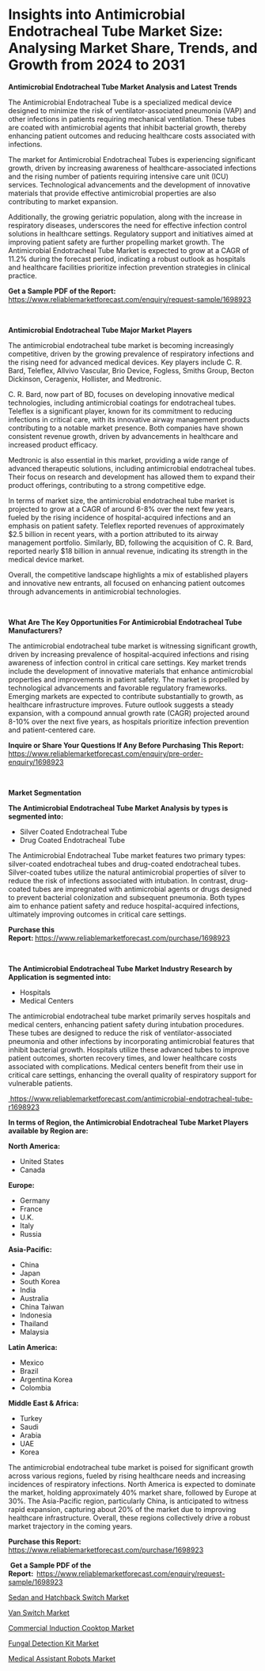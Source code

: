 <p><h1>Insights into Antimicrobial Endotracheal Tube Market Size: Analysing Market Share, Trends, and Growth from 2024 to 2031</h1></p><p><strong>Antimicrobial Endotracheal Tube Market Analysis and Latest Trends</strong></p>
<p><p>The Antimicrobial Endotracheal Tube is a specialized medical device designed to minimize the risk of ventilator-associated pneumonia (VAP) and other infections in patients requiring mechanical ventilation. These tubes are coated with antimicrobial agents that inhibit bacterial growth, thereby enhancing patient outcomes and reducing healthcare costs associated with infections.</p><p>The market for Antimicrobial Endotracheal Tubes is experiencing significant growth, driven by increasing awareness of healthcare-associated infections and the rising number of patients requiring intensive care unit (ICU) services. Technological advancements and the development of innovative materials that provide effective antimicrobial properties are also contributing to market expansion. </p><p>Additionally, the growing geriatric population, along with the increase in respiratory diseases, underscores the need for effective infection control solutions in healthcare settings. Regulatory support and initiatives aimed at improving patient safety are further propelling market growth. The Antimicrobial Endotracheal Tube Market is expected to grow at a CAGR of 11.2% during the forecast period, indicating a robust outlook as hospitals and healthcare facilities prioritize infection prevention strategies in clinical practice.</p></p>
<p><strong>Get a Sample PDF of the Report:&nbsp;</strong> <a href="https://www.reliablemarketforecast.com/enquiry/request-sample/1698923?utm_campaign=1167&utm_medium=2&utm_source=Github&utm_content=ia&utm_term=20102024&utm_id=antimicrobial-endotracheal-tube">https://www.reliablemarketforecast.com/enquiry/request-sample/1698923</a></p>
<p>&nbsp;</p>
<p><strong>Antimicrobial Endotracheal Tube Major Market Players</strong></p>
<p><p>The antimicrobial endotracheal tube market is becoming increasingly competitive, driven by the growing prevalence of respiratory infections and the rising need for advanced medical devices. Key players include C. R. Bard, Teleflex, Allvivo Vascular, Brio Device, Fogless, Smiths Group, Becton Dickinson, Ceragenix, Hollister, and Medtronic.</p><p>C. R. Bard, now part of BD, focuses on developing innovative medical technologies, including antimicrobial coatings for endotracheal tubes. Teleflex is a significant player, known for its commitment to reducing infections in critical care, with its innovative airway management products contributing to a notable market presence. Both companies have shown consistent revenue growth, driven by advancements in healthcare and increased product efficacy.</p><p>Medtronic is also essential in this market, providing a wide range of advanced therapeutic solutions, including antimicrobial endotracheal tubes. Their focus on research and development has allowed them to expand their product offerings, contributing to a strong competitive edge.</p><p>In terms of market size, the antimicrobial endotracheal tube market is projected to grow at a CAGR of around 6-8% over the next few years, fueled by the rising incidence of hospital-acquired infections and an emphasis on patient safety. Teleflex reported revenues of approximately $2.5 billion in recent years, with a portion attributed to its airway management portfolio. Similarly, BD, following the acquisition of C. R. Bard, reported nearly $18 billion in annual revenue, indicating its strength in the medical device market.</p><p>Overall, the competitive landscape highlights a mix of established players and innovative new entrants, all focused on enhancing patient outcomes through advancements in antimicrobial technologies.</p></p>
<p>&nbsp;</p>
<p><strong>What Are The Key Opportunities For Antimicrobial Endotracheal Tube Manufacturers?</strong></p>
<p><p>The antimicrobial endotracheal tube market is witnessing significant growth, driven by increasing prevalence of hospital-acquired infections and rising awareness of infection control in critical care settings. Key market trends include the development of innovative materials that enhance antimicrobial properties and improvements in patient safety. The market is propelled by technological advancements and favorable regulatory frameworks. Emerging markets are expected to contribute substantially to growth, as healthcare infrastructure improves. Future outlook suggests a steady expansion, with a compound annual growth rate (CAGR) projected around 8-10% over the next five years, as hospitals prioritize infection prevention and patient-centered care.</p></p>
<p><strong>Inquire or Share Your Questions If Any Before Purchasing This Report:</strong> <a href="https://www.reliablemarketforecast.com/enquiry/pre-order-enquiry/1698923?utm_campaign=1167&utm_medium=2&utm_source=Github&utm_content=ia&utm_term=20102024&utm_id=antimicrobial-endotracheal-tube">https://www.reliablemarketforecast.com/enquiry/pre-order-enquiry/1698923</a></p>
<p>&nbsp;</p>
<p><strong>Market Segmentation</strong></p>
<p><strong>The Antimicrobial Endotracheal Tube Market Analysis by types is segmented into:</strong></p>
<p><ul><li>Silver Coated Endotracheal Tube</li><li>Drug Coated Endotracheal Tube</li></ul></p>
<p><p>The Antimicrobial Endotracheal Tube market features two primary types: silver-coated endotracheal tubes and drug-coated endotracheal tubes. Silver-coated tubes utilize the natural antimicrobial properties of silver to reduce the risk of infections associated with intubation. In contrast, drug-coated tubes are impregnated with antimicrobial agents or drugs designed to prevent bacterial colonization and subsequent pneumonia. Both types aim to enhance patient safety and reduce hospital-acquired infections, ultimately improving outcomes in critical care settings.</p></p>
<p><strong>Purchase this Report:&nbsp;</strong><a href="https://www.reliablemarketforecast.com/purchase/1698923?utm_campaign=1167&utm_medium=2&utm_source=Github&utm_content=ia&utm_term=20102024&utm_id=antimicrobial-endotracheal-tube">https://www.reliablemarketforecast.com/purchase/1698923</a></p>
<p>&nbsp;</p>
<p><strong>The Antimicrobial Endotracheal Tube Market Industry Research by Application is segmented into:</strong></p>
<p><ul><li>Hospitals</li><li>Medical Centers</li></ul></p>
<p><p>The antimicrobial endotracheal tube market primarily serves hospitals and medical centers, enhancing patient safety during intubation procedures. These tubes are designed to reduce the risk of ventilator-associated pneumonia and other infections by incorporating antimicrobial features that inhibit bacterial growth. Hospitals utilize these advanced tubes to improve patient outcomes, shorten recovery times, and lower healthcare costs associated with complications. Medical centers benefit from their use in critical care settings, enhancing the overall quality of respiratory support for vulnerable patients.</p></p>
<p><a href="https://www.reliablemarketforecast.com/antimicrobial-endotracheal-tube-r1698923?utm_campaign=1167&utm_medium=2&utm_source=Github&utm_content=ia&utm_term=20102024&utm_id=antimicrobial-endotracheal-tube">&nbsp;https://www.reliablemarketforecast.com/antimicrobial-endotracheal-tube-r1698923</a></p>
<p><strong>In terms of Region, the Antimicrobial Endotracheal Tube Market Players available by Region are:</strong></p>
<p>
    <p> <strong> North America: </strong>
        <ul>
            <li>United States</li>
            <li>Canada</li>
        </ul>
        </p> 
    <p> <strong> Europe: </strong>
        <ul>
            <li>Germany</li>
            <li>France</li>
            <li>U.K.</li>
            <li>Italy</li>
            <li>Russia</li>
        </ul>
        </p> 
    <p> <strong> Asia-Pacific: </strong>
        <ul>
            <li>China</li>
            <li>Japan</li>
            <li>South Korea</li>
            <li>India</li>
            <li>Australia</li>
            <li>China Taiwan</li>
            <li>Indonesia</li>
            <li>Thailand</li>
            <li>Malaysia</li>
        </ul>
        </p> 
    <p> <strong> Latin America: </strong>
        <ul>
            <li>Mexico</li>
            <li>Brazil</li>
            <li>Argentina Korea</li>
            <li>Colombia</li>
        </ul>
        </p> 
    <p> <strong> Middle East & Africa: </strong>
        <ul>
            <li>Turkey</li>
            <li>Saudi</li>
            <li>Arabia</li>
            <li>UAE</li>
            <li>Korea</li>
        </ul>
    </p>
    </p>
<p><p>The antimicrobial endotracheal tube market is poised for significant growth across various regions, fueled by rising healthcare needs and increasing incidences of respiratory infections. North America is expected to dominate the market, holding approximately 40% market share, followed by Europe at 30%. The Asia-Pacific region, particularly China, is anticipated to witness rapid expansion, capturing about 20% of the market due to improving healthcare infrastructure. Overall, these regions collectively drive a robust market trajectory in the coming years.</p></p>
<p><strong>Purchase this Report: </strong><a href="https://www.reliablemarketforecast.com/purchase/1698923?utm_campaign=1167&utm_medium=2&utm_source=Github&utm_content=ia&utm_term=20102024&utm_id=antimicrobial-endotracheal-tube">https://www.reliablemarketforecast.com/purchase/1698923</a></p>
<p>&nbsp;<strong>Get a Sample PDF of the Report:&nbsp;&nbsp;</strong><a href="https://www.reliablemarketforecast.com/enquiry/request-sample/1698923?utm_campaign=1167&utm_medium=2&utm_source=Github&utm_content=ia&utm_term=20102024&utm_id=antimicrobial-endotracheal-tube">https://www.reliablemarketforecast.com/enquiry/request-sample/1698923</a></p>
<p><strong></strong></p>
<p><p><a href="https://github.com/brindal51/Market-Research-Report-List-1/blob/main/sedan-and-hatchback-switch-market.md?utm_campaign=1167&utm_medium=2&utm_source=Github&utm_content=ia&utm_term=20102024&utm_id=antimicrobial-endotracheal-tube">Sedan and Hatchback Switch Market</a></p><p><a href="https://github.com/wendisyqf/Market-Research-Report-List-1/blob/main/van-switch-market.md?utm_campaign=1167&utm_medium=2&utm_source=Github&utm_content=ia&utm_term=20102024&utm_id=antimicrobial-endotracheal-tube">Van Switch Market</a></p><p><a href="https://issuu.com/reportprime-2/docs/commercial-induction-cooktop-market_a485c4b7417ad8?utm_campaign=1167&utm_medium=2&utm_source=Github&utm_content=ia&utm_term=20102024&utm_id=antimicrobial-endotracheal-tube">Commercial Induction Cooktop Market</a></p><p><a href="https://www.linkedin.com/pulse/emerging-trends-fungal-detection-kit-market-detailed-overview-fgaze?utm_campaign=1167&utm_medium=2&utm_source=Github&utm_content=ia&utm_term=20102024&utm_id=antimicrobial-endotracheal-tube">Fungal Detection Kit Market</a></p><p><a href="https://www.linkedin.com/pulse/exploring-medical-assistant-robots-market-strategic-insights-emywe?utm_campaign=1167&utm_medium=2&utm_source=Github&utm_content=ia&utm_term=20102024&utm_id=antimicrobial-endotracheal-tube">Medical Assistant Robots Market</a></p></p>